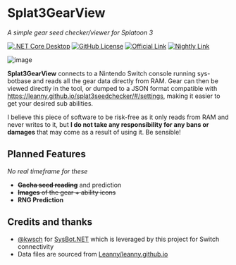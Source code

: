 # Splat3GearView
_A simple gear seed checker/viewer for Splatoon 3_

[![.NET Core Desktop](https://github.com/LegoFigure11/Splat3GearView/actions/workflows/dotnet-desktop.yml/badge.svg)](https://github.com/LegoFigure11/Splat3GearView/actions/workflows/dotnet-desktop.yml) [![GitHub License](https://img.shields.io/github/license/legofigure11/splat3gearview?color=ff69b4)](https://github.com/LegoFigure11/Splat3GearView/blob/main/LICENSE) [![Official Link](https://img.shields.io/badge/Official%20Release-Download-brightgreen)](https://github.com/LegoFigure11/Splat3GearView/releases/latest) [![Nightly Link](https://img.shields.io/badge/Latest%20Commit-Direct%20Download-blue)](https://nightly.link/LegoFigure11/Splat3GearView/workflows/dotnet-desktop/main/Splat3GearView.zip)

![image](https://i.imgur.com/Y5SfsOt.png)

**Splat3GearView** connects to a Nintendo Switch console running sys-botbase and reads all the gear data directly from RAM. Gear can then be viewed directly in the tool, or dumped to a JSON format compatible with https://leanny.github.io/splat3seedchecker/#/settings, making it easier to get your desired sub abilities.

I believe this piece of software to be risk-free as it only reads from RAM and never writes to it, but **I do not take any responsibility for any bans or damages** that may come as a result of using it. Be sensible!

## Planned Features
*No real timeframe for these*
* ~~**Gacha seed reading**~~ and prediction
* ~~**Images** of the gear + ability icons~~
* **RNG Prediction** 

## Credits and thanks
- [@kwsch](https://github.com/kwsch) for [SysBot.NET](https://github.com/kwsch/SysBot.NET) which is leveraged by this project for Switch connectivity
- Data files are sourced from [Leanny/leanny.github.io](https://github.com/Leanny/leanny.github.io/tree/master/splat3)